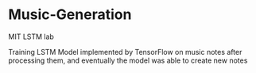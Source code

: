 # Music-Generation

MIT LSTM lab <br />

Training LSTM Model implemented by TensorFlow on music notes after processing them, and eventually the model was able to create new notes 
